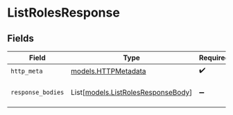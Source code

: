 # ListRolesResponse


## Fields

| Field                                                                    | Type                                                                     | Required                                                                 | Description                                                              |
| ------------------------------------------------------------------------ | ------------------------------------------------------------------------ | ------------------------------------------------------------------------ | ------------------------------------------------------------------------ |
| `http_meta`                                                              | [models.HTTPMetadata](../models/httpmetadata.md)                         | :heavy_check_mark:                                                       | N/A                                                                      |
| `response_bodies`                                                        | List[[models.ListRolesResponseBody](../models/listrolesresponsebody.md)] | :heavy_minus_sign:                                                       | The Roles in your workspace                                              |